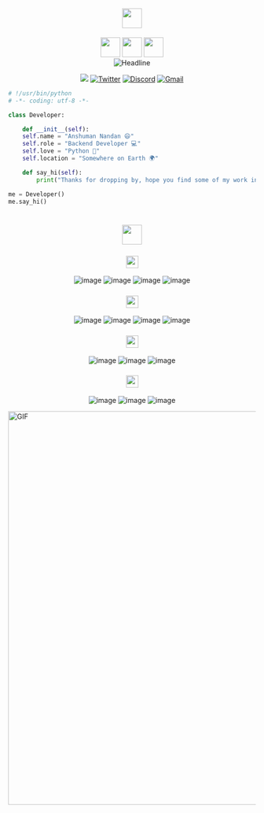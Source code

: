 <h1 align="center" style="color:#faebee">
  <img height="40px" src="https://img.shields.io/badge/-Hello world!👋-faebee?&style=for-the-badge&logoWidth=50" />
</h1>

<div align="center">
  <img height="40px" src="https://img.shields.io/badge/-I'm-faebee?&style=for-the-badge&logoWidth=50" />
  <img height="40px" src="https://img.shields.io/badge/-ANSHUMAN-333d7a?&style=for-the-badge&logoWidth=50" />
  <img height="40px" src="https://img.shields.io/badge/-NANDAN-faebee?&style=for-the-badge&logoWidth=50" />

  <br>

  <img src="https://readme-typing-svg.herokuapp.com/?color=333d7a%&size=32&center=true&vCenter=true&width=600&height=50&pause=1500&vCenter=true&background=faebee&lines=Hi+there+I%27m+Anshuman+Nandan+%F0%9F%91%8B;Back-End+Developer;Problem+Solver;Open%20Source%20Enthusiast;" alt="Headline" />

  <a href="https://www.linkedin.com/in/anshumannandan/"><img src="https://img.shields.io/badge/LinkedIn-0077B5?style=for-the-badge&logo=linkedin&logoColor=white" /></a>
  <a href="https://twitter.com/anshumannandann"><img src="https://img.shields.io/badge/Twitter-1DA1F2?style=for-the-badge&logo=twitter&logoColor=white" alt="Twitter" /></a>
  <a href="https://www.discordapp.com/users/anshumannandan"><img src="https://img.shields.io/badge/Discord-5865F2?style=for-the-badge&logo=discord&logoColor=white" alt="Discord" /></a>
  <a href="mailto:anshumannandan2003@gmail.com"><img src="https://img.shields.io/badge/Gmail-D14836?style=for-the-badge&logo=gmail&logoColor=white" alt="Gmail" /></a>
</div>

```py
# !/usr/bin/python
# -*- coding: utf-8 -*-

class Developer:

    def __init__(self):
    self.name = "Anshuman Nandan 😄"
    self.role = "Backend Developer 💻"
    self.love = "Python 🐍"
    self.location = "Somewhere on Earth 🌍"

    def say_hi(self):
        print("Thanks for dropping by, hope you find some of my work interesting.")

me = Developer()
me.say_hi()
```

<h1 align="center">
  <img height="40px" src="https://img.shields.io/badge/-My Tech Stack-faebee?&style=for-the-badge&logoWidth=50" />
</h1>
<div align="center">
        
<h3 align="center">
  <img height="25px" src="https://img.shields.io/badge/-Languages-faebee?&style=for-the-badge&logoWidth=50" />
</h3>

![image](https://img.shields.io/badge/Python-14354C?style=for-the-badge&logo=python&logoColor=white)
![image](https://img.shields.io/badge/go-%2300ADD8.svg?style=for-the-badge&logo=go&logoColor=white)
![image](https://img.shields.io/badge/JavaScript-007ACC?style=for-the-badge&logo=javascript&logoColor=white)
![image](https://img.shields.io/badge/C%2B%2B-00599C?style=for-the-badge&logo=c%2B%2B&logoColor=white)

<h3 align="center">
  <img height="25px" src="https://img.shields.io/badge/-Backend Frameworks-faebee?&style=for-the-badge&logoWidth=50" />
</h3>

![image](https://img.shields.io/badge/django-%23092E20.svg?style=for-the-badge&logo=django&logoColor=white)
![image](https://img.shields.io/badge/django%20rest-ff1709?style=for-the-badge&logo=django&logoColor=white)
![image](https://img.shields.io/badge/fastapi-109989?style=for-the-badge&logo=FASTAPI&logoColor=white)
![image](https://img.shields.io/badge/Flask-%2378c7d1.svg?style=for-the-badge&logo=flask&logoColor=white)

<h3 align="center">
  <img height="25px" src="https://img.shields.io/badge/-Database-faebee?&style=for-the-badge&logoWidth=50" />
</h3>

![image](https://img.shields.io/badge/postgres-%23316192.svg?style=for-the-badge&logo=postgresql&logoColor=white)
![image](https://img.shields.io/badge/redis-%23DD0031.svg?style=for-the-badge&logo=redis&logoColor=white)
![image](https://img.shields.io/badge/sqlite-%2307405e.svg?&style=for-the-badge&logo=sqlite&logoColor=white)

<h3 align="center">
  <img height="25px" src="https://img.shields.io/badge/-CI/CD and Cloud Services-faebee?&style=for-the-badge&logoWidth=50" />
</h3>

![image](https://img.shields.io/badge/docker-%230db7ed.svg?style=for-the-badge&logo=docker&logoColor=white)
![image](https://img.shields.io/badge/Microsoft_Azure-0089D6?style=for-the-badge&logo=microsoft-azure&logoColor=white)
![image](https://img.shields.io/badge/AWS-FF9900?style=for-the-badge&logo=amazon-aws&logoColor=white)

</div>


<img align="center" width="800px" alt="GIF" src="https://user-images.githubusercontent.com/74038190/225813708-98b745f2-7d22-48cf-9150-083f1b00d6c9.gif" />
